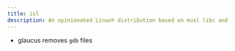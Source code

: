 ```yaml
---
title: isl
description: An opinionated Linux® distribution based on musl libc and toybox
---
```


- glaucus removes `gdb` files
